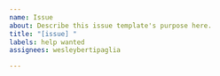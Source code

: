 ```yaml
---
name: Issue
about: Describe this issue template's purpose here.
title: "[issue] "
labels: help wanted
assignees: wesleybertipaglia

---
```



